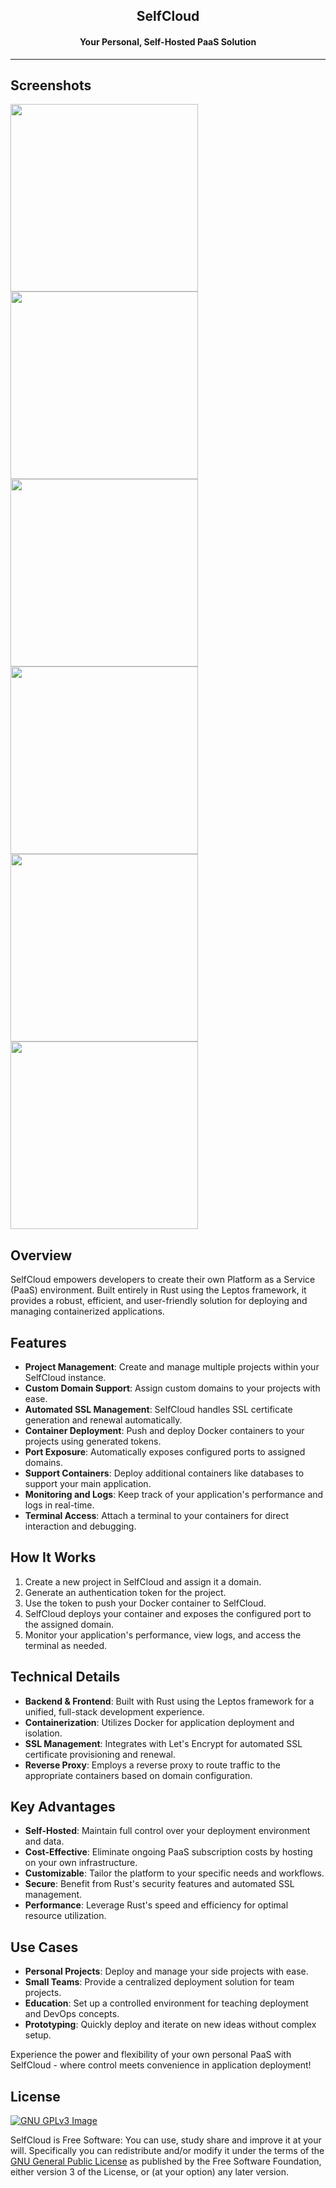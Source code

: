 <h2 align="center"><b>SelfCloud</b></h2>
<h4 align="center">Your Personal, Self-Hosted PaaS Solution</h4>

<hr>

## Screenshots

[<img src="https://deepgaurav.com/assets/images/projects/selfcloud/sc1-2880.avif" height=300>](SC1)
[<img src="https://deepgaurav.com/assets/images/projects/selfcloud/sc2-2880.avif" height=300>](SC2)
[<img src="https://deepgaurav.com/assets/images/projects/selfcloud/sc3-2880.avif" height=300>](SC3)
[<img src="https://deepgaurav.com/assets/images/projects/selfcloud/sc4-2880.avif" height=300>](SC4)
[<img src="https://deepgaurav.com/assets/images/projects/selfcloud/sc5-2880.avif" height=300>](SC5)
[<img src="https://deepgaurav.com/assets/images/projects/selfcloud/sc6-2880.avif" height=300>](SC6)


## Overview

SelfCloud empowers developers to create their own Platform as a Service (PaaS) environment. Built entirely in Rust using the Leptos framework, it provides a robust, efficient, and user-friendly solution for deploying and managing containerized applications.

## Features

- **Project Management**: Create and manage multiple projects within your SelfCloud instance.
- **Custom Domain Support**: Assign custom domains to your projects with ease.
- **Automated SSL Management**: SelfCloud handles SSL certificate generation and renewal automatically.
- **Container Deployment**: Push and deploy Docker containers to your projects using generated tokens.
- **Port Exposure**: Automatically exposes configured ports to assigned domains.
- **Support Containers**: Deploy additional containers like databases to support your main application.
- **Monitoring and Logs**: Keep track of your application's performance and logs in real-time.
- **Terminal Access**: Attach a terminal to your containers for direct interaction and debugging.

## How It Works

1. Create a new project in SelfCloud and assign it a domain.
2. Generate an authentication token for the project.
3. Use the token to push your Docker container to SelfCloud.
4. SelfCloud deploys your container and exposes the configured port to the assigned domain.
5. Monitor your application's performance, view logs, and access the terminal as needed.

## Technical Details

- **Backend & Frontend**: Built with Rust using the Leptos framework for a unified, full-stack development experience.
- **Containerization**: Utilizes Docker for application deployment and isolation.
- **SSL Management**: Integrates with Let's Encrypt for automated SSL certificate provisioning and renewal.
- **Reverse Proxy**: Employs a reverse proxy to route traffic to the appropriate containers based on domain configuration.

## Key Advantages

- **Self-Hosted**: Maintain full control over your deployment environment and data.
- **Cost-Effective**: Eliminate ongoing PaaS subscription costs by hosting on your own infrastructure.
- **Customizable**: Tailor the platform to your specific needs and workflows.
- **Secure**: Benefit from Rust's security features and automated SSL management.
- **Performance**: Leverage Rust's speed and efficiency for optimal resource utilization.

## Use Cases

- **Personal Projects**: Deploy and manage your side projects with ease.
- **Small Teams**: Provide a centralized deployment solution for team projects.
- **Education**: Set up a controlled environment for teaching deployment and DevOps concepts.
- **Prototyping**: Quickly deploy and iterate on new ideas without complex setup.

Experience the power and flexibility of your own personal PaaS with SelfCloud - where control meets convenience in application deployment!

## License
[![GNU GPLv3 Image](https://www.gnu.org/graphics/gplv3-127x51.png)](https://www.gnu.org/licenses/gpl-3.0.html)  

SelfCloud is Free Software: You can use, study share and improve it at your
will. Specifically you can redistribute and/or modify it under the terms of the
[GNU General Public License](https://www.gnu.org/licenses/gpl-3.0.html) as
published by the Free Software Foundation, either version 3 of the License, or
(at your option) any later version.
